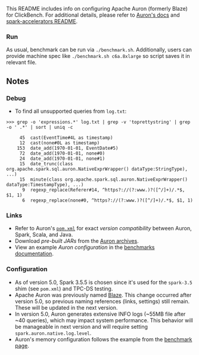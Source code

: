This README includes info on configuring Apache Auron (formerly Blaze) for ClickBench. For additional details, please refer to [Auron's docs](https://auron.apache.org/) and [spark-accelerators README](../spark/README-accelerators.md).

### Run

As usual, benchmark can be run via `./benchmark.sh`. Additionally, users can provide machine spec like `./benchmark.sh c6a.8xlarge` so script saves it in relevant file.

## Notes

### Debug

- To find all unsupported queries from `log.txt`:
```
>>> grep -o 'expressions.*' log.txt | grep -v 'toprettystring' | grep -o ' .*' | sort | uniq -c

     45  cast(EventTime#4L as timestamp)
     12  cast(none#0L as timestamp)
    153  date_add(1970-01-01, EventDate#5)
     72  date_add(1970-01-01, none#0)
     24  date_add(1970-01-01, none#1)
     15  date_trunc(class org.apache.spark.sql.auron.NativeExprWrapper() dataType:StringType), ...)
     15  minute(class org.apache.spark.sql.auron.NativeExprWrapper() dataType:TimestampType), ...)
      9  regexp_replace(Referer#14, ^https?://(?:www.)?([^/]+)/.*$, $1, 1)
      6  regexp_replace(none#0, ^https?://(?:www.)?([^/]+)/.*$, $1, 1)
```

### Links

- Refer to Auron's [`pom.xml`](https://github.com/apache/auron/blob/v5.0.0/pom.xml) for exact _version compatibility_ between Auron, Spark, Scala, and Java.
- Download _pre-built JARs_ from the [Auron archives](https://auron.apache.org/archives).
- View an example _Auron configuration_ in the [benchmarks documentation](https://auron.apache.org/documents/benchmarks.html#benchmark-configuration).

### Configuration

- As of version 5.0, Spark 3.5.5 is chosen since it's used for the `spark-3.5` shim (see `pom.xml`) and TPC-DS testing.
- Apache Auron was previously named [Blaze](https://github.com/apache/auron/issues/1168). This change occurred after version 5.0, so previous naming references (links, settings) still remain. These will be updated in the next version.
- In version 5.0, Auron generates extensive INFO logs (~55MB file after ~40 queries), which may impact system performance. This behavior will be manageable in next version and will require setting `spark.auron.native.log.level`.
- Auron's memory configuration follows the example from the [benchmark page](https://auron.apache.org/documents/benchmarks.html#benchmark-configuration).
